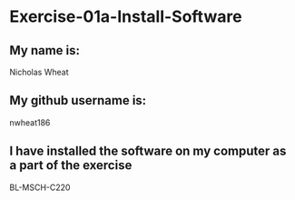 # Exercise-01a-Install-Software
## My name is:
Nicholas Wheat

## My github username is:
nwheat186

## I have installed the software on my computer as a part of the exercise

BL-MSCH-C220
